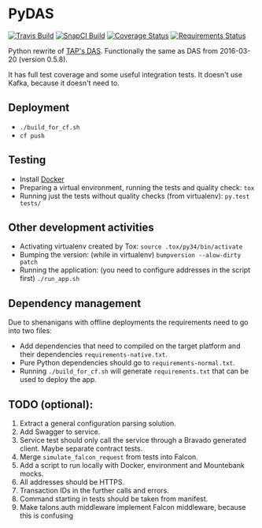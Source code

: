 PyDAS
=====

[![Travis Build](https://travis-ci.org/butla/PyDAS.svg?branch=master)](https://travis-ci.org/butla/PyDAS)
[![SnapCI Build](https://snap-ci.com/butla/PyDAS/branch/master/build_image)](https://snap-ci.com/butla/PyDAS/branch/master)
[![Coverage Status](https://coveralls.io/repos/github/butla/PyDAS/badge.svg?branch=master)](https://coveralls.io/github/butla/PyDAS?branch=master)
[![Requirements Status](https://requires.io/github/butla/PyDAS/requirements.svg?branch=master)](https://requires.io/github/butla/PyDAS/requirements/?branch=master)

Python rewrite of [TAP's DAS](https://github.com/trustedanalytics/data-acquisition).
Functionally the same as DAS from 2016-03-20 (version 0.5.8).

It has full test coverage and some useful integration tests.
It doesn't use Kafka, because it doesn't need to.

## Deployment
* `./build_for_cf.sh`
* `cf push`

## Testing
* Install [Docker](https://docs.docker.com/linux/step_one/)
* Preparing a virtual environment, running the tests and quality check: `tox`
* Running just the tests without quality checks (from virtualenv): `py.test tests/`

## Other development activities
* Activating virtualenv created by Tox: `source .tox/py34/bin/activate`
* Bumping the version: (while in virtualenv) `bumpversion --alow-dirty patch`
* Running the application: (you need to configure addresses in the script first) `./run_app.sh`

## Dependency management
Due to shenanigans with offline deployments the requirements need to go into two files:
* Add dependencies that need to compiled on the target platform and their dependencies `requirements-native.txt`.
* Pure Python dependencies should go to `requirements-normal.txt`.
* Running `./build_for_cf.sh` will generate `requirements.txt` that can be used to deploy the app.

## TODO (optional):
1. Extract a general configuration parsing solution.
1. Add Swagger to service.
1. Service test should only call the service through a Bravado generated client. Maybe separate contract tests.
1. Merge `simulate_falcon_request` from tests into Falcon.
1. Add a script to run locally with Docker, environment and Mountebank mocks.
1. All addresses should be HTTPS.
1. Transaction IDs in the further calls and errors.
1. Command starting in tests should be taken from manifest.
1. Make talons.auth middleware implement Falcon middleware, because this is confusing
